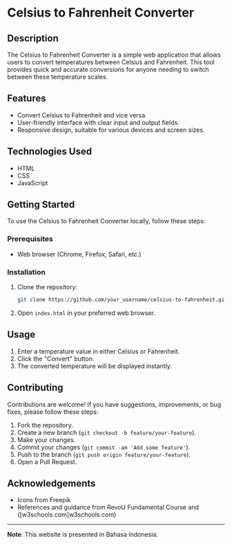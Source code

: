 # Celsius to Fahrenheit Converter

## Description

The Celsius to Fahrenheit Converter is a simple web application that allows users to convert temperatures between Celsius and Fahrenheit. This tool provides quick and accurate conversions for anyone needing to switch between these temperature scales.

## Features

- Convert Celsius to Fahrenheit and vice versa.
- User-friendly interface with clear input and output fields.
- Responsive design, suitable for various devices and screen sizes.

## Technologies Used

- HTML
- CSS
- JavaScript

## Getting Started

To use the Celsius to Fahrenheit Converter locally, follow these steps:

### Prerequisites

- Web browser (Chrome, Firefox, Safari, etc.)

### Installation

1. Clone the repository:
   ```sh
   git clone https://github.com/your_username/celsius-to-fahrenheit.git
   ```

2. Open `index.html` in your preferred web browser.

## Usage

1. Enter a temperature value in either Celsius or Fahrenheit.
2. Click the "Convert" button.
3. The converted temperature will be displayed instantly.

## Contributing

Contributions are welcome! If you have suggestions, improvements, or bug fixes, please follow these steps:

1. Fork the repository.
2. Create a new branch (`git checkout -b feature/your-feature`).
3. Make your changes.
4. Commit your changes (`git commit -am 'Add some feature'`).
5. Push to the branch (`git push origin feature/your-feature`).
6. Open a Pull Request.

## Acknowledgements

- Icons from Freepik
- References and guidance from RevoU Fundamental Course and ([w3schools.com]w3schools.com)

---

**Note**: This website is presented in Bahasa Indonesia.
